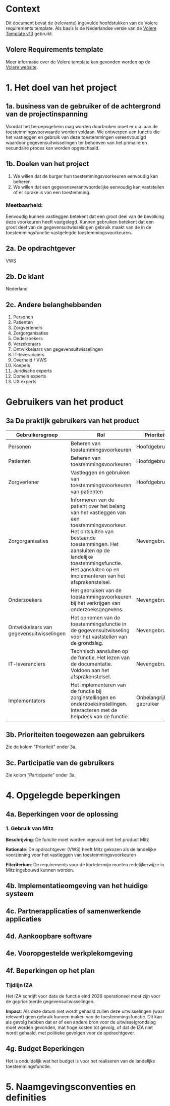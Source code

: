 # Context
Dit document bevat de (relevante) ingevulde hoofdstukken van de Volere requirements template.
Als basis is de Nederlandse versie van de [Volere Template v13](https://www.volere.org/wp-content/uploads/2018/12/template13_nl.pdf) gebruikt.

## Volere Requirements template
Meer informatie over de Volere template kan gevonden worden op de [Volere website](https://www.volere.org/templates/volere-requirements-specification-template/).

# 1. Het doel van het project
## 1a. business van de gebruiker of de achtergrond van de projectinspanning

Voordat het beroepsgeheim mag worden doorbroken moet er o.a. aan de toestemmingsvoorwaarde worden voldaan. We ontwerpen een functie die het vastleggen en gebruik van deze toestemmingen vereenvoudigd waardoor gegevensuitwisselingen ter behoeven van het primaire en secundaire proces kan worden opgeschaald.

## 1b. Doelen van het project
1. We willen dat de burger hun toestemmingsvoorkeuren eenvoudig kan beheren
2. We willen dat een gegevensverantwoordelijke eenvoudig kan vaststellen of er sprake is van een toestemming.

### Meetbaarheid:

Eenvoudig kunnen vastleggen betekent dat een groot deel van de bevolking deze voorkeuren heeft vastgelegd.
Kunnen gebruiken betekent dat een groot deel van de gegevensuitwisselingen gebruik maakt van de in de toestemmingsfunctie vastgelegde toestemmingsvoorkeuren.

## 2a. De opdrachtgever
VWS
## 2b. De klant
Nederland

## 2c. Andere belanghebbenden

1. Personen
2. Patienten
3. Zorgverleners
4. Zorgorganisaties
5. Onderzoekers
6. Verzekeraars
7. Ontwikkelaars van gegevensuitwisselingen
8. IT-leveranciers
9. Overheid / VWS
10. Koepels
11. Juridische experts
12. Domein experts
13. UX experts

# Gebruikers van het product
## 3a De praktijk gebruikers van het product

Gebruikersgroep | Rol | Prioriteit | Participatie
| --| -- | -- | -- |
Personen | Beheren van toestemmingsvoorkeuren | Hoofdgebruiker | Testen
Patienten| Beheren van toestemmingsvoorkeuren| Hoofdgebruiker| Testen
Zorgverlener|Vastleggen en gebruiken van toestemmingsvoorkeuren van patienten| Hoofdgebruiker| Input en testen
Zorgorganisaties|Informeren van de patient over het belang van het vastleggen van een toestemmingsvoorkeur. Het ontsluiten van bestaande toestemmingen. Het aansluiten op de landelijke toestemmingsfunctie. Het aansluiten op en implementeren van het afsprakenstelsel.| Nevengebruiker| Input via vertegenwoordiging
Onderzoekers| Het gebruiken van de toestemmingsvoorkeuren bij het verkrijgen van onderzoeksgegevens.| Nevengebruiker| Valideren
Ontwikkelaars van gegevensuitwisselingen| Het opnemen van de toestemmingsfunctie in de gegevensuitwisseling voor het vaststellen van de grondslag.| Nevengebruiker| Input en valideren
IT-leveranciers| Technisch aansluiten op de functie. Het lezen van de documentatie. Voldoen aan het afsprakenstelsel.| Nevengebruiker| Input| Beheerder van de functie. Het ondersteunen van de gebruikers van de functie. Het operationeel houden van de functie. Het doorontwikkelen van de functie.| Onbelangrijke gebruiker |  Geen
Implementators| Het implementeren van de functie bij zorginstellingen en onderzoeksinstellingen. Interacteren met de helpdesk van de functie.| Onbelangrijke gebruiker| Feedback tijdens gebruik

## 3b. Prioriteiten toegewezen aan gebruikers

Zie de kolom "Prioriteit" onder 3a.

## 3c. Participatie van de gebruikers
Zie kolom “Participatie” onder 3a.

# 4. Opgelegde beperkingen
## 4a. Beperkingen voor de oplossing
### 1. Gebruik van Mitz
**Beschrijving**: De functie moet worden ingevuld met het product Mitz

**Rationale**: De opdrachtgever (VWS) heeft Mitz gekozen als de landelijke voorziening voor het vastleggen van toestemmingsvoorkeuren

**Fitcriterium**: De requirements voor de kortetermijn moeten redelijkerwijze in Mitz ingebouwd kunnen worden.

## 4b. Implementatieomgeving van het huidige systeem
## 4c. Partnerapplicaties of samenwerkende applicaties
## 4d. Aankoopbare software
## 4e. Vooropgestelde werkplekomgeving
## 4f. Beperkingen op het plan

### Tijdlijn IZA
Het IZA schrijft voor data de functie eind 2026 operationeel moet zijn voor de geprioriteerde gegevensuitwisselingen.

**Impact**: Als deze datum niet wordt gehaald zullen deze uitwisselingen (waar relevant) geen gebruik kunnen maken van de toestemmingsfunctie. Dit kan als gevolg hebben dat er of een andere bron voor de uitwisselgrondslag moet worden gevonden, mat hoge kosten tot gevolg, of dat de IZA niet wordt gehaald, met politieke gevolgen voor de opdrachtgever.

## 4g. Budget Beperkingen
Het is onduidelijk wat het budget is voor het realiseren van de landelijke toestemmingsfunctie.

# 5. Naamgevingsconventies en definities

